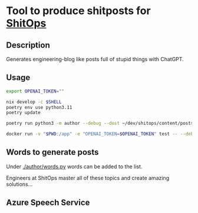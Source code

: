 # Tool to produce shitposts for [ShitOps](https://shitops.de)

## Description

Generates engineering-blog like posts full of stupid things with ChatGPT.

## Usage

```bash
export OPENAI_TOKEN=""
```

```bash
nix develop -c $SHELL
poetry env use python3.11
poetry update
```

```bash
poetry run python3 -m author --debug --dest ~/dev/shitops/content/posts --google-service-account ./shitops.json
```

```bash
docker run -v "$PWD:/app" -e "OPENAI_TOKEN=$OPENAI_TOKEN" test -- --debug --dest ./output --google-service-account ./shitops-d2b15bf38d97.json --az-subscription-key ""
```

## Words to generate posts

Under [./author/words.py](./author/words.py) words can be added to the list.

Engineers at ShitOps master all of these topics and create amazing solutions...

## Azure Speech Service

```bash

```
